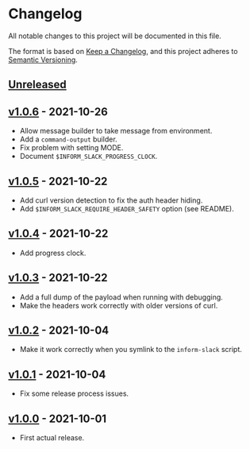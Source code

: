 # Changelog #

All notable changes to this project will be documented in this file.

The format is based on [Keep a Changelog][changelog], and this project
adheres to [Semantic Versioning][semver].

[changelog]: https://keepachangelog.com/en/1.0.0/
[semver]: https://semver.org/spec/v2.0.0.html

## [Unreleased]

## [v1.0.6] - 2021-10-26

- Allow message builder to take message from environment.
- Add a `command-output` builder.
- Fix problem with setting MODE.
- Document `$INFORM_SLACK_PROGRESS_CLOCK`.

## [v1.0.5] - 2021-10-22

- Add curl version detection to fix the auth header hiding.
- Add `$INFORM_SLACK_REQUIRE_HEADER_SAFETY` option (see README).

## [v1.0.4] - 2021-10-22

- Add progress clock.

## [v1.0.3] - 2021-10-22

- Add a full dump of the payload when running with debugging.
- Make the headers work correctly with older versions of curl.

## [v1.0.2] - 2021-10-04

- Make it work correctly when you symlink to the `inform-slack` script.

## [v1.0.1] - 2021-10-04

- Fix some release process issues.

## [v1.0.0] - 2021-10-01

- First actual release.

[Unreleased]: https://github.com/jasonk/inform-slack/compare/v1.0.6...HEAD
[v1.0.6]: https://github.com/jasonk/inform-slack/releases/tag/v1.0.6
[v1.0.5]: https://github.com/jasonk/inform-slack/releases/tag/v1.0.5
[v1.0.4]: https://github.com/jasonk/inform-slack/releases/tag/v1.0.4
[v1.0.3]: https://github.com/jasonk/inform-slack/releases/tag/v1.0.3
[v1.0.2]: https://github.com/jasonk/inform-slack/releases/tag/v1.0.2
[v1.0.1]: https://github.com/jasonk/inform-slack/releases/tag/v1.0.1
[v1.0.0]: https://github.com/jasonk/inform-slack/releases/tag/v1.0.0
